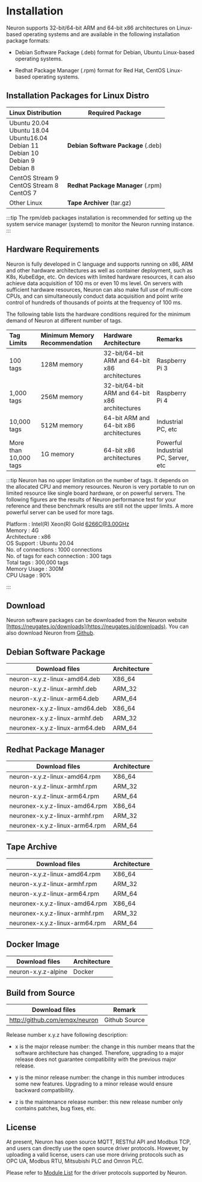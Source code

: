 # Installation

Neuron supports 32-bit/64-bit ARM and 64-bit x86 architectures on Linux-based operating systems and are available in the following installation package formats:

* Debian Software Package (.deb) format for Debian, Ubuntu Linux-based operating systems.

* Redhat Package Manager (.rpm) format for Red Hat, CentOS Linux-based operating systems.


## Installation Packages for Linux Distro

| Linux Distribution                                    | Required Package  |
| ------------------------------------------------------------ | ------------------ |
| Ubuntu 20.04 <br />Ubuntu 18.04 <br />Ubuntu16.04<br />Debian 11<br />Debian 10<br />Debian 9<br />Debian 8               | **Debian Software Package** (.deb)         |
| CentOS Stream 9<br />CentOS Stream 8<br />CentOS 7    | **Redhat Package Manager** (.rpm)         |
| Other Linux | **Tape Archiver** (tar.gz) |

:::tip
The rpm/deb packages installation is recommended for setting up the system service manager (systemd) to monitor the Neuron running instance.
:::


## Hardware Requirements

Neuron is fully developed in C language and supports running on x86, ARM and other hardware architectures as well as container deployment, such as K8s, KubeEdge, etc. On devices with limited hardware resources, it can also achieve data acquisition of 100 ms or even 10 ms level. On servers with sufficient hardware resources, Neuron can also make full use of multi-core CPUs, and can simultaneously conduct data acquisition and point write control of hundreds of thousands of points at the frequency of 100 ms.

The following table lists the hardware conditions required for the minimum demand of Neuron at different number of tags.

|Tag Limits|Minimum Memory Recommendation|Hardware Architecture|Remarks|
| :-------------------- | :------------------------------ | :---------------------------------- | :----------------------------------- |
| 100 tags    | 128M memory | 32-bit/64-bit ARM and 64-bit x86 architectures | Raspberry Pi 3 |
| 1,000 tags  | 256M memory | 32-bit/64-bit ARM and 64-bit x86 architectures | Raspberry Pi 4 |
| 10,000 tags | 512M memory | 64-bit ARM and 64-bit x86 architectures | Industrial PC, etc |
| More than 10,000 tags | 1G memory | 64-bit x86 architectures | Powerful Industrial PC, Server, etc |

:::tip
Neuron has no upper limitation on the number of tags. It depends on the allocated CPU and memory resources. Neuron is very portable to run on limited resource like single board hardware, or on powerful servers. The following figures are the results of Neuron performance test for your reference and these benchmark results are still not the upper limits. A more powerful server can be used for more tags.

Platform                         : Intel(R) Xeon(R) Gold 6266C@3.00GHz<br />
Memory                           : 4G<br />
Architecture                     : x86<br />
OS Support                       : Ubuntu 20.04<br />
No. of connections               : 1000 connections<br />
No. of tags for each connection  : 300 tags<br />
Total tags                       : 300,000 tags<br />
Memory Usage                     : 300M<br />
CPU Usage                        : 90%<br />

:::



## Download

Neuron software packages can be downloaded from the Neuron website [https://neugates.io/downloads](https://neugates.io/downloads). You can also download Neuron from [Github](https://github.com/emqx/neuron/releases).

## Debian Software Package

| Download files               | Architecture |
| ---------------------------- | ------------ |
| neuron-x.y.z-linux-amd64.deb | X86_64       |
| neuron-x.y.z-linux-armhf.deb | ARM_32       |
| neuron-x.y.z-linux-arm64.deb | ARM_64       |
| neuronex-x.y.z-linux-amd64.deb | X86_64       |
| neuronex-x.y.z-linux-armhf.deb | ARM_32       |
| neuronex-x.y.z-linux-arm64.deb | ARM_64       |


## Redhat Package Manager

| Download files               | Architecture |
| ---------------------------- | ------------ |
| neuron-x.y.z-linux-amd64.rpm | X86_64       |
| neuron-x.y.z-linux-armhf.rpm | ARM_32       |
| neuron-x.y.z-linux-arm64.rpm | ARM_64       |
| neuronex-x.y.z-linux-amd64.rpm | X86_64       |
| neuronex-x.y.z-linux-armhf.rpm | ARM_32       |
| neuronex-x.y.z-linux-arm64.rpm | ARM_64       |


## Tape Archive

| Download files               | Architecture |
| ---------------------------- | ------------ |
| neuron-x.y.z-linux-amd64.rpm | X86_64       |
| neuron-x.y.z-linux-armhf.rpm | ARM_32       |
| neuron-x.y.z-linux-arm64.rpm | ARM_64       |
| neuronex-x.y.z-linux-amd64.rpm | X86_64       |
| neuronex-x.y.z-linux-armhf.rpm | ARM_32       |
| neuronex-x.y.z-linux-arm64.rpm | ARM_64       |


## Docker Image

| Download files      | Architecture |
| ------------------- | ------------ |
| neuron-x.y.z-alpine | Docker       |


## Build from Source

| Download files                | Remark        |
| ----------------------------- | ------------- |
| http://github.com/emqx/neuron | Github Source |

Release number x.y.z have following description:

* x is the major release number: the change in this number means that the software architecture has changed. Therefore, upgrading to a major release does not guarantee compatibility with the previous major release.

* y is the minor release number: the change in this number introduces some new features. Upgrading to a minor release would ensure backward compatibility.

* z is the maintenance release number: this new release number only contains patches, bug fixes, etc.


## License

At present, Neuron has open source MQTT, RESTful API and Modbus TCP, and users can directly use the open source driver protocols. However, by uploading a valid license, users can use more driving protocols such as OPC UA, Modbus RTU, Mitsubishi PLC and Omron PLC.

Please refer to [Module List](../introduction/plugin-list/plugin-list.md) for the driver protocols supported by Neuron.

